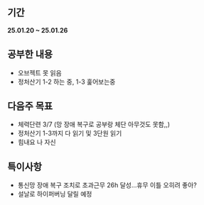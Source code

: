 ## 기간
**25.01.20 ~ 25.01.26**

## 공부한 내용
- 오브젝트 못 읽음
- 정처산기 1-2 하는 중, 1-3 훑어보는중

## 다음주 목표
- 체력단련 3/7 (망 장애 복구로 공부랑 체단 아무것도 못함,,)
- 정처산기 1-3까지 다 읽기 및 3단원 읽기
- 힘내요 나 자신

## 특이사항
- 통신망 장애 복구 조치로 초과근무 26h 달성...휴무 이틀 오히려 좋아?
- 설날로 하이퍼버닝 달릴 예정
